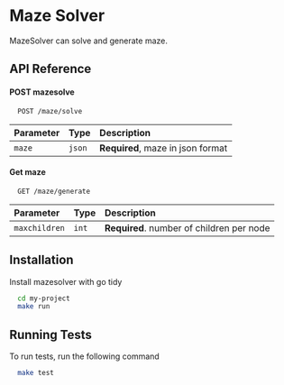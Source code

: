 # Maze Solver

MazeSolver can solve and generate maze.

## API Reference

#### POST mazesolve

```http
  POST /maze/solve
```

| Parameter | Type   | Description                       |
| :-------- | :----- | :-------------------------------- |
| `maze`    | `json` | **Required**, maze in json format |

#### Get maze

```http
  GET /maze/generate
```

| Parameter     | Type  | Description                               |
| :------------ | :---- | :---------------------------------------- |
| `maxchildren` | `int` | **Required**. number of children per node |

## Installation

Install mazesolver with go tidy

```bash
  cd my-project
  make run
```

## Running Tests

To run tests, run the following command

```bash
  make test
```
